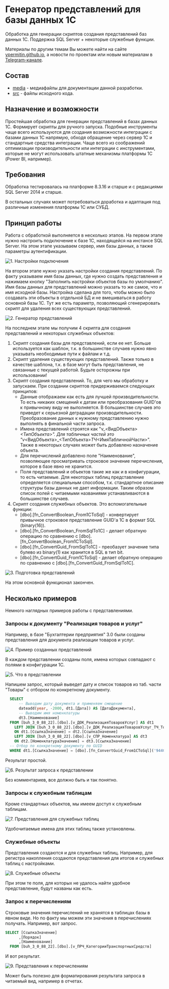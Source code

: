 # Генератор представлений для базы данных 1С

Обработка для генерации скриптов создания представлений баз данных 1С. Поддержка SQL Server + некоторые служебные функции.

Материалы по другим темам Вы можете найти на сайте [ypermitin.github.io](https://ypermitin.github.io/), а новости по проектам или новым материалам в [Telegram-канале](https://t.me/TinyDevVault).

## Состав

* [media](media) - медиафайлы для документации данной разработки.
* [src](src) - файлы исходного кода.

## Назначение и возможности

Простейшая обработка для генерации представлений в базах данных 1С. Формирует скрипты для ручного запуска. Подобные инструменты чаще всего используются для создания возможности интеграции с базами данных 1С напрямую, обходя обращение через сервер 1С и стандартные средства интеграции. Чаще всего из соображений оптимизации производительности или интеграции с инструментами, которые не могут использовать штатные механизмы платформы 1С (Power BI, например).

## Требования

Обработка тестировалась на платформе 8.3.16 и старше и с редакциями SQL Server 2014 и старше.

В остальных случаях может потребоваться доработка и адаптация под различные изменения платформы 1С или СУБД.

## Принцип работы

Работа с обработкой выполняется в несколько этапов. На первом этапе нужно настроить подключение к базе 1С, находящейся на инстансе SQL Server. На этом этапе указываем сервер, имя базы данных, а также параметры аутентификации.

![1. Настройки подключения](./media/1.%20%D0%9D%D0%B0%D1%81%D1%82%D1%80%D0%BE%D0%B9%D0%BA%D0%B8%20%D0%BF%D0%BE%D0%B4%D0%BA%D0%BB%D1%8E%D1%87%D0%B5%D0%BD%D0%B8%D1%8F.png)

На втором этапе нужно указать настройки создания представлений. По факту указываем имя базы данных, где нужно создать представления и нажимаем кнопку "Заполнить настройки объектов базы по умолчанию". Имя базы данных для представлений можно указать то же самое, что и имя исходной базы. Настройка сделана для того, чтобы можно было создавать эти объекты в отдельной БД и не вмешиваться в работу основной базы 1С. Тут же есть параметр, позволяющий сгенерировать скрипт для удаления всех существующих представлений.

![2. Генератор представлений](./media/2.%20%D0%93%D0%B5%D0%BD%D0%B5%D1%80%D0%B0%D1%82%D0%BE%D1%80%20%D0%BF%D1%80%D0%B5%D0%B4%D1%81%D1%82%D0%B0%D0%B2%D0%BB%D0%B5%D0%BD%D0%B8%D0%B9.png)

На последнем этапе мы получим 4 скрипта для создания представлений и некоторых служебных объектов:

1. Скрипт создания базы для представлений, если ее нет. Больше используется как шаблон, т.к. в большинстве случаев нужно явно указывать необходимые пути к файлам и т.д.
2. Скрипт удаления существующих представлений. Также только в качестве шаблона, т.к. в базе могут быть представления, не связанные с текущей работой. Будьте осторожны при использовании!
3. Скрипт создания представлений. То, для чего мы обработку и запускаем. При создании скриптов придерживаемся следующих принципов:
    * Данные отображаем как есть для лучшей производительности. То есть никаких смещений к датам или преобразования GUID'ов к привычному виду не выполняется. В большинстве случаев это приведет к серьезной деградации производительности. Преобразование данных к нужному представлению нужно выполнять в финальной части запроса.
    * Имена представлений строятся как "v_<ВидОбъекта>_<ТипОбъекта>". Для табличных частей это "v_<ВидОбъекта>_<ТипОбъекта>_ТЧ_<ИмяТабличнойЧасти>". Также в некоторых случаях может быть добавлено назначение объекта.
    * Для перечислений добавлено поле "Наименование", позволяющее просматривать строковое значение перечисления, которое в базе явно не хранится.
    * Поля представлений и объектов такие же как и в конфигурации, то есть читаемые. Для некоторых таблиц представление определяется специальным способом, т.к. стандартное описание структуры базы данных не дает информации. Таким образом список полей с читаемыми названиями устанавливаются в большинстве случаев.
4. Скрипт создания служебных объектов. Это вспомогательные функции:
    * [dbo].[fn_ConvertBoolean_From1CToSql] - конвертирует привычное строковое представление GUID'а 1С в формат SQL (binary(16)).
    * [dbo].[fn_ConvertBoolean_FromSqlTo1C] - делает обратную операцию по сравнению с [dbo].[fn_ConvertBoolean_From1CToSql].
    * [dbo].[fn_ConvertGuid_FromSqlTo1C] - преобазует значение типа булево из binary(1) как хранится в SQL в тип bit.
    * [dbo].[fn_ConvertGuid_From1CToSql] - делает обратную операцию по сравнению с [dbo].[fn_ConvertGuid_FromSqlTo1C].

![3. Подготовка представлений](./media/3.%20%D0%9F%D0%BE%D0%B4%D0%B3%D0%BE%D1%82%D0%BE%D0%B2%D0%BA%D0%B0%20%D0%BF%D1%80%D0%B5%D0%B4%D1%81%D1%82%D0%B0%D0%B2%D0%BB%D0%B5%D0%BD%D0%B8%D0%B9.png)

На этом основной функционал закончен.

## Несколько примеров

Немного наглядных примеров работы с представлениями.

### Запросы к документу "Реализация товаров и услуг"

Например, в базе "Бухгалтерии предприятия" 3.0 были созданы представления для документа реализации товаров и услуг.

![4. Пример созданных представлений](./media/4.%20%D0%9F%D1%80%D0%B8%D0%BC%D0%B5%D1%80%20%D1%81%D0%BE%D0%B7%D0%B4%D0%B0%D0%BD%D0%BD%D1%8B%D1%85%20%D0%BF%D1%80%D0%B5%D0%B4%D1%81%D1%82%D0%B0%D0%B2%D0%BB%D0%B5%D0%BD%D0%B8%D0%B9.png)

В каждом представлении созданы поля, имена которых совпадают с полями в конфигурации 1С.

![5. Что в представлении](./media/5.%20%D0%A7%D1%82%D0%BE%20%D0%B2%20%D0%BF%D1%80%D0%B5%D0%B4%D1%81%D1%82%D0%B0%D0%B2%D0%BB%D0%B5%D0%BD%D0%B8%D0%B8.png)

Напишем запрос, который выведет дату и список товаров из таб. части "Товары" с отбором по конкретному документу.

```sql
  SELECT 
	  -- Выводим дату документа и применяем смещение
	  dateadd(year, -2000, dt1.[Дата]) AS [ДатаДокумента],
	  -- Выводим имя номенклатуры
	  dt3.[Наименование]
  FROM [buh_3_0_88_22].[dbo].[v_ДОК_РеализацияТоваровУслуг] AS dt1
	LEFT JOIN [buh_3_0_88_22].[dbo].[v_ДОК_РеализацияТоваровУслуг_ТЧ_Товары] AS dt2
	ON dt1.[СсылкаЗначение] = dt2.[СсылкаЗначение]
	LEFT JOIN [buh_3_0_88_22].[dbo].[v_СПР_Номенклатура] AS dt3
	ON dt2.[НоменклатураЗначение] = dt3.[СсылкаЗначение]
  -- Отбор по конкретному документу по GUID
  WHERE dt1.[СсылкаЗначение] = [dbo].[fn_ConvertGuid_From1CToSql]('944C1332-CE6F-11E5-982D-14DAE9B19A48')
```

Результат простой.

![6. Результат запроса к представлении](./media/6.%20%D0%A0%D0%B5%D0%B7%D1%83%D0%BB%D1%8C%D1%82%D0%B0%D1%82%20%D0%B7%D0%B0%D0%BF%D1%80%D0%BE%D1%81%D0%B0%20%D0%BA%20%D0%BF%D1%80%D0%B5%D0%B4%D1%81%D1%82%D0%B0%D0%B2%D0%BB%D0%B5%D0%BD%D0%B8%D0%B8.png)

Без комментариев, все должно быть и так понятно.

### Запросы к служебным таблицам

Кроме стандартных объектов, мы имеем доступ к служебным таблицам.

![7. Представления для служебных таблиц](./media/7.%20%D0%9F%D1%80%D0%B5%D0%B4%D1%81%D1%82%D0%B0%D0%B2%D0%BB%D0%B5%D0%BD%D0%B8%D1%8F%20%D0%B4%D0%BB%D1%8F%20%D1%81%D0%BB%D1%83%D0%B6%D0%B5%D0%B1%D0%BD%D1%8B%D1%85%20%D1%82%D0%B0%D0%B1%D0%BB%D0%B8%D1%86.png)

Удобочитаемые имена для этих таблиц также установлены.

### Служебные объекты

Представления создаются и для служебных таблиц. Например, для регистра накопления создаются представления для итогов и служебных таблиц с настройками.

![8. Служебные объекты](./media/8.%20%D0%A1%D0%BB%D1%83%D0%B6%D0%B5%D0%B1%D0%BD%D1%8B%D0%B5%20%D0%BE%D0%B1%D1%8A%D0%B5%D0%BA%D1%82%D1%8B.png)

При этом те поля, для которых не удалось найти удобное представление, будут названы как есть.

### Запрос к перечислениям

Строковые значения перечислений не хранятся в таблицах базы в явном виде. Но по факту мы можем эти значения в перечислениях получать. Например, вот запрос.

```sql
SELECT [СсылкаЗначение]
      ,[Порядок]
      ,[Наименование]
  FROM [buh_3_0_88_22].[dbo].[v_ПРЧ_КатегорииТранспортныхСредств]
```

И вот результат.

![9. Представления к перечислениям](./media/9.%20%D0%9F%D1%80%D0%B5%D0%B4%D1%81%D1%82%D0%B0%D0%B2%D0%BB%D0%B5%D0%BD%D0%B8%D1%8F%20%D0%BA%20%D0%BF%D0%B5%D1%80%D0%B5%D1%87%D0%B8%D1%81%D0%BB%D0%B5%D0%BD%D0%B8%D1%8F%D0%BC.png)

Может быть полезно для форматирования результата запроса в читаемый вид, например в отчетах.